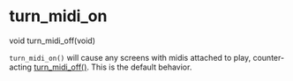 # turn_midi_on

<Prototype>void turn_midi_off(void)</Prototype>

`turn_midi_on()` will cause any screens with midis attached to play, counter-acting [turn_midi_off()](./turn-midi-off.md). This is the default behavior.
